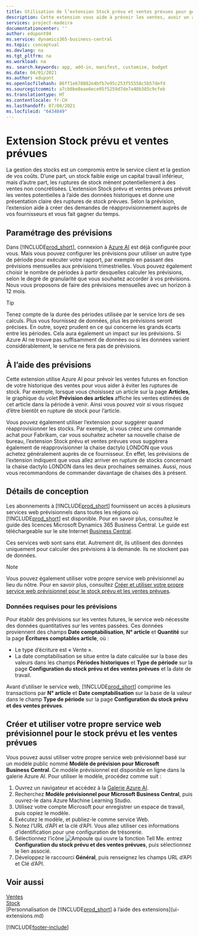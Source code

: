 ```yaml
---
title: Utilisation de l’extension Stock prévu et ventes prévues pour gérer le stock | Microsoft Docs
description: Cette extension vous aide à prévoir les ventes, avoir un aperçu clair des ruptures de stock prévues et même créer des demandes de réapprovisionnement aux fournisseurs.
services: project-madeira
documentationcenter: ''
author: edupont04
ms.service: dynamics365-business-central
ms.topic: conceptual
ms.devlang: na
ms.tgt_pltfrm: na
ms.workload: na
ms. search.keywords: app, add-in, manifest, customize, budget
ms.date: 04/01/2021
ms.author: edupont
ms.openlocfilehash: 86ff1e678882e4bfb7e95c253f55558c5b57defd
ms.sourcegitcommit: a7cb0be8eae6ece95f5259d7de7a48b385c9cfeb
ms.translationtype: HT
ms.contentlocale: fr-CH
ms.lasthandoff: 07/08/2021
ms.locfileid: "6434849"
---
```

# <a name="the-sales-and-inventory-forecast-extension"></a>Extension Stock prévu et ventes prévues
La gestion des stocks est un compromis entre le service client et la gestion de vos coûts. D’une part, un stock faible exige un capital travail inférieur, mais d’autre part, les ruptures de stock mènent potentiellement à des ventes non concrétisées. L’extension Stock prévu et ventes prévues prévoit les ventes potentielles à l’aide des données historiques et donne une présentation claire des ruptures de stock prévues. Selon la prévision, l’extension aide à créer des demandes de réapprovisionnement auprès de vos fournisseurs et vous fait gagner du temps.  

## <a name="setting-up-forecasting"></a>Paramétrage des prévisions
Dans [!INCLUDE[prod_short](includes/prod_short.md)], connexion à [Azure AI](https://azure.microsoft.com/overview/ai-platform/) est déjà configurée pour vous. Mais vous pouvez configurer les prévisions pour utiliser un autre type de période pour exécuter votre rapport, par exemple en passant des prévisions mensuelles aux prévisions trimestrielles. Vous pouvez également choisir le nombre de périodes à partir desquelles calculer les prévisions, selon le degré de granularité que vous souhaitez accorder à vos prévisions. Nous vous proposons de faire des prévisions mensuelles avec un horizon à 12 mois. 

> [!TIP]  
>   Tenez compte de la durée des périodes utilisée par le service lors de ses calculs. Plus vous fournissez de données, plus les prévisions seront précises. En outre, soyez prudent en ce qui concerne les grands écarts entre les périodes. Cela aura également un impact sur les prévisions. Si Azure AI ne trouve pas suffisamment de données ou si les données varient considérablement, le service ne fera pas de prévisions.

## <a name="using-the-forecasts"></a>À l’aide des prévisions
Cette extension utilise Azure AI pour prévoir les ventes futures en fonction de votre historique des ventes pour vous aider à éviter les ruptures de stock. Par exemple, lorsque vous choisissez un article sur la page **Articles**, le graphique du volet **Prévision des articles** affiche les ventes estimées de cet article dans la période à venir. Ainsi vous pouvez voir si vous risquez d’être bientôt en rupture de stock pour l’article.  

Vous pouvez également utiliser l’extension pour suggérer quand réapprovisionner les stocks. Par exemple, si vous créez une commande achat pour Fabrikam, car vous souhaitez acheter sa nouvelle chaise de bureau, l’extension Stock prévu et ventes prévues vous suggèrera également de réapprovisionner la chaise dactylo LONDON que vous achetez généralement auprès de ce fournisseur. En effet, les prévisions de l’extension indiquent que vous allez arriver en rupture de stocks concernant la chaise dactylo LONDON dans les deux prochaines semaines. Aussi, nous vous recommandons de commander davantage de chaises dès à présent.  

## <a name="design-details"></a>Détails de conception
Les abonnements à [!INCLUDE[prod_short](includes/prod_short.md)] fournissent un accès à plusieurs services web prévisionnels dans toutes les régions où [!INCLUDE[prod_short](includes/prod_short.md)] est disponible. Pour en savoir plus, consultez le guide des licences Microsoft Dynamics 365 Business Central. Le guide est téléchargeable sur le site Internet [Business Central](https://dynamics.microsoft.com/en-us/business-central/overview/). 

Ces services web sont sans état. Autrement dit, ils utilisent des données uniquement pour calculer des prévisions à la demande. Ils ne stockent pas de données.

> [!NOTE]  
>   Vous pouvez également utiliser votre propre service web prévisionnel au lieu du nôtre. Pour en savoir plus, consultez [Créer et utiliser votre propre service web prévisionnel pour le stock prévu et les ventes prévues](#AnchorText). 

### <a name="data-required-for-forecast"></a>Données requises pour les prévisions
Pour établir des prévisions sur les ventes futures, le service web nécessite des données quantitatives sur les ventes passées. Ces données proviennent des champs **Date comptabilisation**, **N° article** et **Quantité** sur la page **Écritures comptables article**, où :
-    Le type d’écriture est « Vente ».
- La date comptabilisation se situe entre la date calculée sur la base des valeurs dans les champs **Périodes historiques** et **Type de période** sur la page **Configuration du stock prévu et des ventes prévues** et la date de travail.

Avant d’utiliser le service web, [!INCLUDE[prod_short](includes/prod_short.md)] comprime les transactions par **N° article** et **Date comptabilisation** sur la base de la valeur dans le champ **Type de période** sur la page **Configuration du stock prévu et des ventes prévues**.

## <a name="create-and-use-your-own-predictive-web-service-for-sales-and-inventory-forecasts"></a><a name="AnchorText"> </a>Créer et utiliser votre propre service web prévisionnel pour le stock prévu et les ventes prévues
Vous pouvez aussi utiliser votre propre service web prévisionnel basé sur un modèle public nommé **Modèle de prévision pour Microsoft Business Central**. Ce modèle prévisionnel est disponible en ligne dans la galerie Azure AI. Pour utiliser le modèle, procédez comme suit :  

1. Ouvrez un navigateur et accédez à la [Galerie Azure AI](https://go.microsoft.com/fwlink/?linkid=828352).  
2. Recherchez **Modèle prévisionnel pour Microsoft Business Central**, puis ouvrez-le dans Azure Machine Learning Studio.  
3. Utilisez votre compte Microsoft pour enregistrer un espace de travail, puis copiez le modèle.  
4. Exécutez le modèle, et publiez-le comme service Web.  
5. Notez l’URL d’API et la clé d’API. Vous allez utiliser ces informations d’identification pour une configuration de trésorerie.  
6. Sélectionnez l’icône ![Ampoule qui ouvre la fonction Tell Me.](media/ui-search/search_small.png "Dites-moi ce que vous voulez faire") entrez **Configuration du stock prévu et des ventes prévues**, puis sélectionnez le lien associé.  
7. Développez le raccourci **Général**, puis renseignez les champs URL d’API et Clé d’API.  


## <a name="see-also"></a>Voir aussi
[Ventes](sales-manage-sales.md)  
[Stock](inventory-manage-inventory.md)  
[Personnalisation de [!INCLUDE[prod_short](includes/prod_short.md)] à l’aide des extensions](ui-extensions.md)  


[!INCLUDE[footer-include](includes/footer-banner.md)]